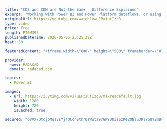 ```yaml
---
title: "CDS and CDM are Not the Same   Difference Explained"
excerpt: "Working with Power BI and Power Platform dataflows, or using Dynamics in general, might cause you to hear one of these two CDS (Common Data Services), or CDM (Common Data Model). Often there is a misconception about these two, and many people think they are the same. In this video, I’ll explain the difference"
originalUrl: https://youtube.com/watch?v=uEPx1utIzc8
type: video
price: Free
length: PT6M39S
publishedDateTime: 2020-05-05T23:25:39Z
heat: 50

featuredContent: "<iframe width=\"800\" height=\"500\" frameborder=\"0\" src=\"https://www.youtube.com/embed/uEPx1utIzc8\" allow=\"accelerometer; autoplay; encrypted-media; gyroscope; picture-in-picture\" allowfullscreen></iframe>"

provider:
  name: RADACAD
  domain: radacad.com

topics:
  - Power BI

images:
  - url: https://i.ytimg.com/vi/uEPx1utIzc8/maxresdefault.jpg
    width: 1280
    height: 720
    isCached: true

secured: "6VVX7QtcjbMusvsYj4OCcnSth/UsWwts97GWYDUisSzKe2ONlu3Rl7oUY2mDcL7ndHkJjXAFVpYi+2aoYubtyVfL5xV0ulCNFn8/bAMMb1q7cfnNoctUmG5H9Wwa9H8pjq8+0y58htjUGLJhGvDNru/CjeKfCJzDtezb5jXwagCG7wluKo3YCHE9irRa5Ui8xNRpwUyK7u1dUzAGtAXI53+CvOcyGP9zDtJKDbVWHUUH6ebvVYf/OQxfXsGo7P2rSeSr44NkxCa9Mkjp9wAhME62NlvqYVlBrru3sPmbF97hYWV9FFJg7uGeHXKnFTe+ItMwWEqnKE2XdZ1U2xQF+A7qDXfMjeF1rcWSykMFqIA3rYxGQ6yGnahCpbmiEsabYO8ILRXyVN/Bbd7PHi5M4NW4fAEhlT+yb9/fFlfuwvg=;ZT2hDcL9B4MUW1gghp3jnA=="
---
```



